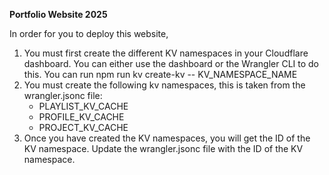 **Portfolio Website 2025**

In order for you to deploy this website,
1. You must first create the different KV namespaces in your Cloudflare dashboard. 
You can either use the dashboard or the Wrangler CLI to do this. You can run npm run kv create-kv -- KV_NAMESPACE_NAME
2. You must create the following kv namespaces, this is taken from the wrangler.jsonc file: 
   - PLAYLIST_KV_CACHE
   - PROFILE_KV_CACHE
   - PROJECT_KV_CACHE
3. Once you have created the KV namespaces, you will get the ID of the KV namespace. Update the wrangler.jsonc file with the ID of the KV namespace.

